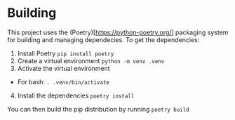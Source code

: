 # Building

This project uses the (Poetry)[https://python-poetry.org/] packaging system for building and managing dependecies. To get the dependencies:

1. Install Poetry `pip install poetry`
2. Create a virtual environment `python -m venv .venv`
3. Activate the virtual environment
  - For bash: `. .venv/bin/activate`
4. Install the dependencies `poetry install`

You can then build the pip distribution by running `poetry build`
